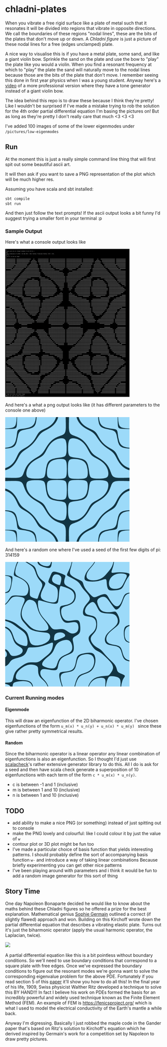 # chladni-plates

When you vibrate a free rigid surface like a plate of metal such that it resonates it will be divided into regions that vibrate in opposite directions.
We call the boundaries of these regions "nodal lines", these are the bits of the plates that don't move up or down.
A _Chladni figure_ is just a picture of these nodal lines for a free (edges unclamped) plate.


A nice way to visualise this is if you have a metal plate, some sand, and like a giant violin bow.
Sprinkle the sand on the plate and use the bow to "play" the plate like you would a violin.
When you find a resonant frequency at which to "play" the plate the sand will naturally move to the nodal lines because those are the bits of the plate that don't move.
I remember seeing this done in first year physics when I was a young student.
Anyway here's a [video](https://www.youtube.com/watch?v=wvJAgrUBF4w&ab_channel=brusspup) of a more professional version where they have a tone generator instead of a giant violin bow.

The idea behind this repo is to draw these because I think they're pretty!
Like I wouldn't be surprised if I've made a mistake trying to rob the solution for the 4th order partial differential equation I'm basing the pictures on!
But as long as they're pretty I don't really care that much <3 <3 <3

I've added 100 images of some of the lower eigenmodes under `/pictures/low-eigenmodes`
## Run

At the moment this is just a really simple command line thing that will first spit out some beautiful ascii art.

It will then ask if you want to save a PNG representation of the plot which will be much higher res.

Assuming you have scala and sbt installed:

```commandline
sbt compile 
sbt run
```

And then just follow the text prompts!
If the ascii output looks a bit funny I'd suggest trying a smaller font in your terminal :p

### Sample Output

Here's what a console output looks like

<img src="https://github.com/stanosphere/chladni-plates/blob/main/pictures/screenshot-of-console.png" width="400">

And here's a what a png output looks like (it has different parameters to the console one above)

<img src="https://github.com/stanosphere/chladni-plates/blob/main/pictures/5-7-hiish-res.png" width="400">

And here's a random one where I've used a seed of the first few digits of pi: 314159

<img src="https://github.com/stanosphere/chladni-plates/blob/main/pictures/314159.png" width="400">

### Current Running modes

#### Eigenmode
This will draw an eigenfunction of the 2D biharmonic operator.
I've chosen eigenfunctions of the form `u_m(x) * u_n(y) + u_n(x) * u_m(y) ` since these give rather pretty symmetrical results.

#### Random
Since the biharmonic operator is a linear operator any linear combination of eigenfunctions is also an eigenfunction.
So I thought I'd just use [scalacheck](https://www.scalacheck.org/index.html)'s rather extensive generator library to do this.
All I do is ask for a seed and then have scala check generate a superposition of 10 eigenfunctions with each term of the form `c * u_m(x) * u_n(y)`.
- c is between -1 and 1 (inclusive)
- m is between 1 and 10 (inclusive)
- n is between 1 and 10 (inclusive)

## TODO
- add ability to make a nice PNG (or something) instead of just spitting out to console
- make the PNG lovely and colourful: like I could colour it by just the value of `w`
- contour plot or 3D plot might be fun too
- I've made a particular choice of basis function that yields interesting patterns.
I should probably define the sort of accompanying basis function `w-` and introduce a way of taking linear combinations
Because briefly experimenting you can get other nice patterns
- I've been playing around with parameters and i think it would be fun to add a random image generator for this sort of thing

## Story Time

One day Napoleon Bonaparte decided he would like to know about the maths behind these Chladni figures so he offered a prize for the best explanation.
Mathematical genius [Sophie Germain](https://core.ac.uk/download/pdf/36683994.pdf) outlined a correct (if slightly flawed) approach and won. 
Building on this Kirchoff wrote down the partial differential equation that describes a vibrating elastic plate.
Turns out it's just the biharmonic operator (apply the usual harmonic operator, the Laplacian, twice).

<img src="https://render.githubusercontent.com/render/math?math=\Large\nabla^4w(x,y)=f(x,y)"/>

A partial differential equation like this is a bit pointless without boundary conditions.
So we'll need to use boundary conditions that correspond to a square plate with free edges.
Once we've expressed the boundary conditions to figure out the resonant modes we're gonna want to solve the corresponding eigenvalue problem for the above PDE.
Fortunately if you read section 5 of this [paper](https://www.unige.ch/~gander/Preprints/Ritz.pdf) it'll show you how to do all this!
In the final year of his life, 1909, Swiss physicist Walther Ritz developed a technique to solve this BY HAND!!! 
In fact I believe his work on PDEs formed the basis for an incredibly powerful and widely used technique known as the Finite Element Method (FEM).
An example of FEM is https://fenicsproject.org/ which is what I used to model the electrical conductivity of the Earth's mantle a while back.

Anyway I'm digressing.
Basically I just robbed the maple code in the Gander paper that's based on Ritz's solution to Kirchoff's equation which he derived inspired by Germain's work for a competition set by Napoleon to draw pretty pictures.


